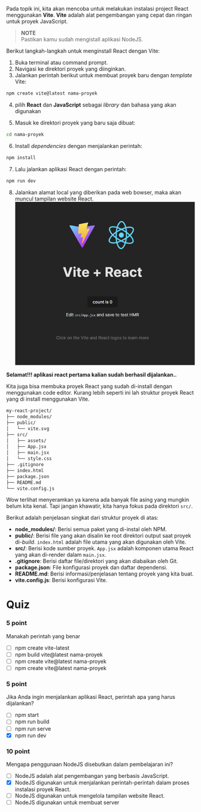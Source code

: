 Pada topik ini, kita akan mencoba untuk melakukan instalasi project React menggunakan **Vite**. **Vite** adalah alat pengembangan yang cepat dan ringan untuk proyek JavaScript. 

> **NOTE**</br>
> Pastikan kamu sudah mengistall aplikasi NodeJS.

Berikut langkah-langkah untuk menginstall React dengan Vite:

1. Buka terminal atau command prompt.
2. Navigasi ke direktori proyek yang diinginkan.
3. Jalankan perintah berikut untuk membuat proyek baru dengan _template_ Vite:
```bash
npm create vite@latest nama-proyek
```
4. pilih **React** dan **JavaScript** sebagai _library_ dan bahasa yang akan digunakan

5. Masuk ke direktori proyek yang baru saja dibuat:
```bash
cd nama-proyek
``````
6. Install _dependencies_ dengan menjalankan perintah:
```bash
npm install
```
7. Lalu jalankan aplikasi React dengan perintah:
```bash
npm run dev
```
8. Jalankan alamat local yang diberikan pada web bowser, maka akan muncul tampilan website React.
![](../00-assets/react-npm-run-dev.png)

**Selamat!!! aplikasi react pertama kalian sudah berhasil dijalankan..**

Kita juga bisa membuka proyek React yang sudah di-install dengan menggunakan code editor. Kurang lebih seperti ini lah struktur proyek React yang di install menggunakan Vite.

```
my-react-project/
├── node_modules/
├── public/
│   └── vite.svg
├── src/
│   ├── assets/
│   ├── App.jsx
│   ├── main.jsx
│   └── style.css
├── .gitignore
├── index.html
├── package.json
├── README.md
└── vite.config.js
```

Wow terlihat menyeramkan ya karena ada banyak file asing yang mungkin belum kita kenal. Tapi jangan khawatir, kita hanya fokus pada direktori `src/`.

Berikut adalah penjelasan singkat dari struktur proyek di atas:
- **node_modules/**: Berisi semua paket yang di-instal oleh NPM.
- **public/**: Berisi file yang akan disalin ke root direktori output saat proyek di-_build_. `index.html` adalah file utama yang akan digunakan oleh Vite.
- **src/**: Berisi kode sumber proyek.
`App.jsx` adalah komponen utama React yang akan di-render dalam `main.jsx`.
- **.gitignore**: Berisi daftar file/direktori yang akan diabaikan oleh Git. 
- **package.json**: File konfigurasi proyek dan daftar dependensi.
- **README.md**: Berisi informasi/penjelasan tentang proyek yang kita buat.
- **vite.config.js**: Berisi konfigurasi Vite.

# Quiz

### 5 point
Manakah perintah yang benar
- [ ] npm create vite-latest 
- [ ] npm build vite@latest nama-proyek
- [ ] npm create vite@latest nama-proyek
- [ ] npm create vite@latest nama-proyek

### 5 point
Jika Anda ingin menjalankan aplikasi React, perintah apa yang harus dijalankan?

- [ ] npm start
- [ ] npm run build
- [ ] npm run serve
- [x] npm run dev

### 10 point
Mengapa penggunaan NodeJS disebutkan dalam pembelajaran ini?

- [ ] NodeJS adalah alat pengembangan yang berbasis JavaScript.
- [x] NodeJS digunakan untuk menjalankan perintah-perintah dalam proses instalasi proyek React.
- [ ] NodeJS digunakan untuk mengelola tampilan website React.
- [ ] NodeJS digunakan untuk membuat server